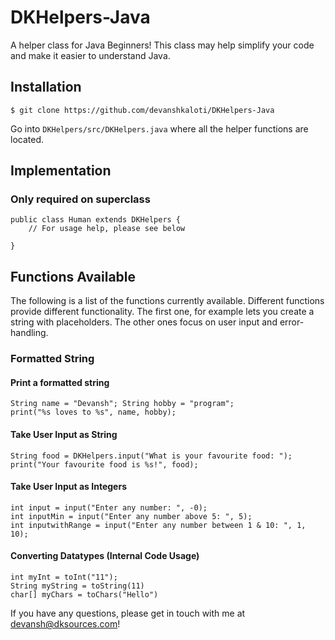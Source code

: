# DKHelpers-Java
A helper class for Java Beginners!
This class may help simplify your code and make it easier to understand Java. 

## Installation
``` $ git clone https://github.com/devanshkaloti/DKHelpers-Java ```

Go into ```DKHelpers/src/DKHelpers.java``` where all the helper functions are located. 

## Implementation
### Only required on superclass
```
public class Human extends DKHelpers {
    // For usage help, please see below
    
}
```

## Functions Available
The following is a list of the functions currently available. Different functions provide different functionality. The first one, for example lets you create a string with placeholders. The other ones focus on user input and error-handling.

### Formatted String
#### Print a formatted string
```
String name = "Devansh"; String hobby = "program";
print("%s loves to %s", name, hobby);
```

#### Take User Input as String
```
String food = DKHelpers.input("What is your favourite food: ");
print("Your favourite food is %s!", food);
```

#### Take User Input as Integers
```
int input = input("Enter any number: ", -0);
int inputMin = input("Enter any number above 5: ", 5);
int inputwithRange = input("Enter any number between 1 & 10: ", 1, 10);
```

#### Converting Datatypes (Internal Code Usage)
```
int myInt = toInt("11");
String myString = toString(11)
char[] myChars = toChars("Hello")
```

If you have any questions, please get in touch with me at devansh@dksources.com!
